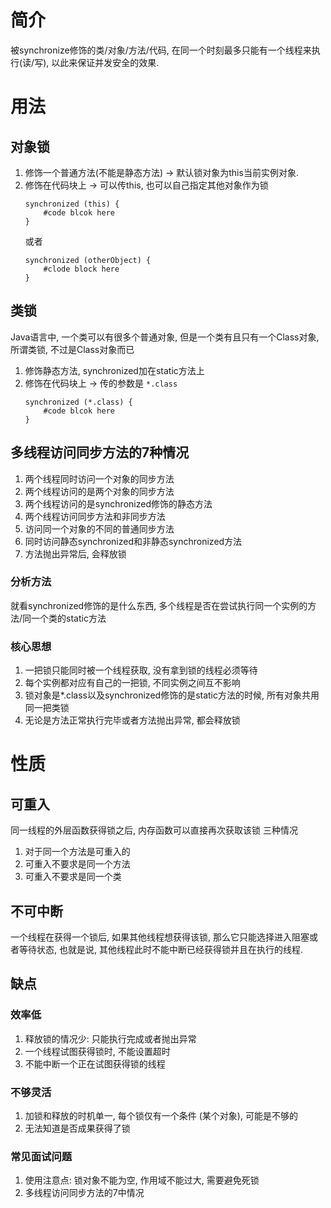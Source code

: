 # 简介
被synchronize修饰的类/对象/方法/代码, 在同一个时刻最多只能有一个线程来执行(读/写), 以此来保证并发安全的效果.

# 用法
## 对象锁
1. 修饰一个普通方法(不能是静态方法) -> 默认锁对象为this当前实例对象.
2. 修饰在代码块上 -> 可以传this, 也可以自己指定其他对象作为锁
	```
	synchronized (this) {
		#code blcok here
	} 
	```
	或者
	```
	synchronized (otherObject) {
		#clode block here
	}
	```
## 类锁
Java语言中, 一个类可以有很多个普通对象, 但是一个类有且只有一个Class对象, 所谓类锁, 不过是Class对象而已
1. 修饰静态方法, synchronized加在static方法上
2. 修饰在代码块上 -> 传的参数是 `*.class`
	```
	synchronized (*.class) {
		#code blcok here
	} 
	```
	
## 多线程访问同步方法的7种情况
1. 两个线程同时访问一个对象的同步方法
2. 两个线程访问的是两个对象的同步方法
3. 两个线程访问的是synchronized修饰的静态方法
4. 两个线程访问同步方法和非同步方法
5. 访问同一个对象的不同的普通同步方法
6. 同时访问静态synchronized和非静态synchronized方法
7. 方法抛出异常后, 会释放锁

### 分析方法
就看synchronized修饰的是什么东西, 多个线程是否在尝试执行同一个实例的方法/同一个类的static方法

### 核心思想
1. 一把锁只能同时被一个线程获取, 没有拿到锁的线程必须等待
2. 每个实例都对应有自己的一把锁, 不同实例之间互不影响
3. 锁对象是*.class以及synchronized修饰的是static方法的时候, 所有对象共用同一把类锁
4. 无论是方法正常执行完毕或者方法抛出异常, 都会释放锁



# 性质
## 可重入
同一线程的外层函数获得锁之后, 内存函数可以直接再次获取该锁
三种情况
1. 对于同一个方法是可重入的
2. 可重入不要求是同一个方法
3. 可重入不要求是同一个类
## 不可中断
一个线程在获得一个锁后, 如果其他线程想获得该锁, 那么它只能选择进入阻塞或者等待状态, 也就是说, 其他线程此时不能中断已经获得锁并且在执行的线程.

## 缺点
### 效率低
1. 释放锁的情况少: 只能执行完成或者抛出异常
2. 一个线程试图获得锁时, 不能设置超时
3. 不能中断一个正在试图获得锁的线程

### 不够灵活
1. 加锁和释放的时机单一, 每个锁仅有一个条件 (某个对象), 可能是不够的
2. 无法知道是否成果获得了锁

### 常见面试问题
1. 使用注意点: 锁对象不能为空, 作用域不能过大, 需要避免死锁
2. 多线程访问同步方法的7中情况